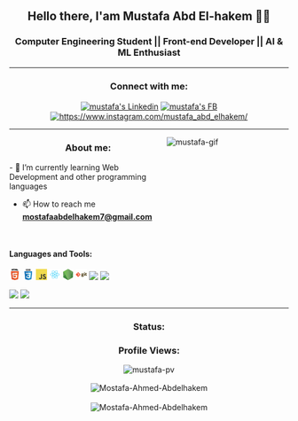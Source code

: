 <!-- HEADER -->
<h2 align="center">Hello there, I'am Mustafa Abd El-hakem 👋🏼</h2>
<h3  align="center">Computer Engineering Student || Front-end Developer  || AI & ML Enthusiast </h3>
<hr> 

<!-- CONNECTION -->   
<h3 align="center">Connect with me:</h3>
<p align="center">
  <a href="https://www.linkedin.com/in/mostafa-ahmed-abd-el-hakem-64a5551bb" target="_blank"><img align="center" src="https://raw.githubusercontent.com/rahuldkjain/github-profile-readme-generator/master/src/images/icons/Social/linked-in-alt.svg" alt="mustafa's Linkedin" height="30" width="40" /></a>
  <a href="https://www.facebook.com/profile.php?id=100009325599675" target="blank"><img align="center" src="https://raw.githubusercontent.com/rahuldkjain/github-profile-readme-generator/master/src/images/icons/Social/facebook.svg" alt="mustafa's FB" height="30" width="40" /></a>
  <a href="https://www.instagram.com/mustafa_abd_elhakem/" target="blank"><img align="center"
      src="https://raw.githubusercontent.com/rahuldkjain/github-profile-readme-generator/master/src/images/icons/Social/instagram.svg"
      alt="https://www.instagram.com/mustafa_abd_elhakem/" height="30" width="40" /></a>
</p>
<hr>

<!-- ABOUT ME -->
<p><img align="right" src="https://github.com/Adam-pw/Adam-pw/blob/main/animation_500_kxa883sd.gif" alt="mustafa-gif" width="220" height="250"/></p>
<h3 align="center">About me:</h3>
- 🌱 I’m currently learning Web Development and other programming languages

- 📫 How to reach me **mostafaabdelhakem7@gmail.com**
<br>

<h4 align="left">Languages and Tools:</h4>
  <code><img height="20" src="https://raw.githubusercontent.com/github/explore/80688e429a7d4ef2fca1e82350fe8e3517d3494d/topics/html/html.png"></code>
  <code><img height="20" src="https://raw.githubusercontent.com/github/explore/80688e429a7d4ef2fca1e82350fe8e3517d3494d/topics/css/css.png"></code>
  <code><img height="20" src="https://raw.githubusercontent.com/github/explore/80688e429a7d4ef2fca1e82350fe8e3517d3494d/topics/javascript/javascript.png"></code>
  <code><img height="20" src="https://raw.githubusercontent.com/github/explore/80688e429a7d4ef2fca1e82350fe8e3517d3494d/topics/react/react.png"></code> 
  <code><img height="20" src="https://raw.githubusercontent.com/github/explore/80688e429a7d4ef2fca1e82350fe8e3517d3494d/topics/nodejs/nodejs.png"></code>
  <code><img height="20" src="https://raw.githubusercontent.com/github/explore/80688e429a7d4ef2fca1e82350fe8e3517d3494d/topics/git/git.png"></code>
  <code><img height="20" src="https://upload.wikimedia.org/wikipedia/commons/thumb/a/ae/Github-desktop-logo-symbol.svg/1024px-Github-desktop-logo-symbol.svg.png"></code>
  <code><img height="20" src="https://upload.wikimedia.org/wikipedia/commons/thumb/b/b2/Bootstrap_logo.svg/1024px-Bootstrap_logo.svg.png"></code>

  <code><img height="20" src="https://banner2.cleanpng.com/20181122/krs/kisspng-java-programming-language-selenium-computer-softwa-july-2-16-halab-4-dev-5bf78387a7bb41.028192901542947719687.jpg"></code>
  <code><img height="20" src="https://upload.wikimedia.org/wikipedia/commons/thumb/9/9a/Visual_Studio_Code_1.35_icon.svg/1024px-Visual_Studio_Code_1.35_icon.svg.png"></code>
<br>
<hr>

<!-- GITHUB STATS -->
<div align="center">
  <h3 align="center">Status:</h3>
  <!-- Prof. Views -->
  <p align="left"> <h3>Profile Views: </h3> <img src="https://komarev.com/ghpvc/?username=Mostafa-Ahmed-Abdelhakem&label=Profile%20views&color=0e75b6&style=flat" alt="mustafa-pv" /> 
  </p>
  <a><img align="center" 
  src="https://github-readme-stats.vercel.app/api/top-langs?username=Mostafa-Ahmed-Abdelhakem&show_icons=true&theme=dark&locale=en&hide=jupyter%20notebook,lex,&langs_count=8" alt="Mostafa-Ahmed-Abdelhakem" /></a>
  <br><br>
  <a><img align="center" src="https://github-readme-stats.vercel.app/api?username=Mostafa-Ahmed-Abdelhakem&show_icons=true&theme=dark&locale=en" alt="Mostafa-Ahmed-Abdelhakem" /></a>
</div>


